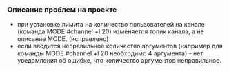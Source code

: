 ### Описание проблем на проекте 

- при установке лимита на количество пользователей на канале (команда MODE #channel +l 20) изменяется топик канала, а не описание MODE. (исправлено)
- если вводится неправильное количество аргументов (например для команды MODE #channel +l 20 необходимо 4 аргумента) - нет уведомления об ошибке, что количество аргументов неправильное. 
